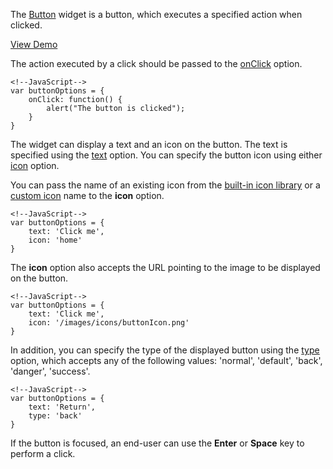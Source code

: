 <article data-show="Content/Applications/16_1/UIWidgets/dxButton/markup.html,
        Content/Applications/16_1/UIWidgets/dxButton/script.js,
        Content/Applications/16_1/UIWidgets/dxButton/styles.css">

The [Button](/api-reference/10%20UI%20Widgets/dxButton '/Documentation/ApiReference/UI_Widgets/dxButton/') widget is a button, which executes a specified action when clicked.

<a href="http://js.devexpress.com/Demos/WidgetsGallery/#demo/actionsandlistsbuttonbuttonbutton/" class="button orange small fix-width-155" style="margin-right: 20px;" target="_blank">View Demo</a>
  
The action executed by a click should be passed to the [onClick](/api-reference/10%20UI%20Widgets/dxButton/1%20Configuration/onClick.md '/Documentation/ApiReference/UI_Widgets/dxButton/Configuration/#onClick') option.

    <!--JavaScript-->
    var buttonOptions = {
        onClick: function() {
            alert("The button is clicked");
        }
    }

The widget can display a text and an icon on the button. The text is specified using the [text](/api-reference/10%20UI%20Widgets/dxButton/1%20Configuration/text.md '/Documentation/ApiReference/UI_Widgets/dxButton/Configuration/#text') option. You can specify the button icon using either [icon](/api-reference/10%20UI%20Widgets/dxButton/1%20Configuration/icon.md '/Documentation/ApiReference/UI_Widgets/dxButton/Configuration/#icon') option.

You can pass the name of an existing icon from the [built-in icon library](/concepts/60%20Themes/30%20Icon%20Library '/Documentation/Guide/Themes/Icon_Library/') or a [custom icon](/concepts/60%20Themes/30%20Icon%20Library/4%20Extend%20Icon%20Library.md '/Documentation/Guide/Themes/Icon_Library/#Extend_Icon_Library') name to the **icon** option.

    <!--JavaScript-->
    var buttonOptions = {
        text: 'Click me',
        icon: 'home'
    }

The **icon** option also accepts the URL pointing to the image to be displayed on the button.

    <!--JavaScript-->
    var buttonOptions = {
        text: 'Click me',
        icon: '/images/icons/buttonIcon.png'
    }

In addition, you can specify the type of the displayed button using the [type](/api-reference/10%20UI%20Widgets/dxButton/1%20Configuration/type.md '/Documentation/ApiReference/UI_Widgets/dxButton/Configuration/#type') option, which accepts any of the following values: 'normal', 'default', 'back', 'danger', 'success'.

    <!--JavaScript-->
    var buttonOptions = {
        text: 'Return',
        type: 'back'
    }

If the button is focused, an end-user can use the **Enter** or **Space** key to perform a click.
</article>